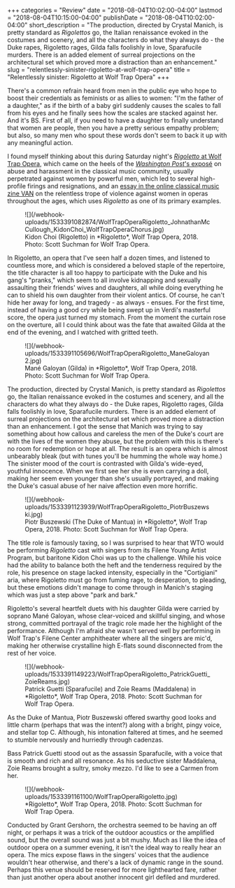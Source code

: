 +++
categories = "Review"
date = "2018-08-04T10:02:00-04:00"
lastmod = "2018-08-04T10:15:00-04:00"
publishDate = "2018-08-04T10:02:00-04:00"
short_description = "The production, directed by Crystal Manich, is pretty standard as *Rigolettos* go, the Italian renaissance evoked in the costumes and scenery, and all the characters do what they always do - the Duke rapes, Rigoletto rages, Gilda falls foolishly in love, Sparafucile murders. There is an added element of surreal projections on the architectural set which proved more a distraction than an enhancement."
slug = "relentlessly-sinister-rigoletto-at-wolf-trap-opera"
title = "Relentlessly sinister: Rigoletto at Wolf Trap Opera"
+++

There's a common refrain heard from men in the public eye who hope to boost their credentials as feminists or as allies to women: "I'm the father of a daughter," as if the birth of a baby girl suddenly causes the scales to fall from his eyes and he finally sees how the scales are stacked against her. And it's BS. First of all, if you need to have a daughter to finally understand that women are people, then you have a pretty serious empathy problem; but also, so many men who spout these words don't seem to back it up with any meaningful action.

I found myself thinking about this during Saturday night's [*Rigoletto* at Wolf Trap Opera](https://www.wolftrap.org/tickets/calendar/performance/18filene/0803show18.aspx), which came on the heels of the [*Washington Post*'s exposé](https://www.washingtonpost.com/entertainment/music/assaults-in-dressing-rooms-groping-during-lessons-classical-musicians-reveal-a-profession-rife-with-harassment/2018/07/25/f47617d0-36c8-11e8-acd5-35eac230e514_story.html?noredirect=on&utm_term=.fab1af7618f7) on abuse and harassment in the classical music community, usually perpetrated against women by powerful men, which led to several high-profile firings and resignations, and an [essay in the online classical music zine VAN](https://van-us.atavist.com/end-transmission) on the relentless trope of violence against women in operas throughout the ages, which uses *Rigoletto* as one of its primary examples.

<figure data-type="image">
![](/webhook-uploads/1533391082874/WolfTrapOperaRigoletto_JohnathanMcCullough_KidonChoi_WolfTrapOperaChorus.jpg)
<figcaption>Kidon Choi (Rigoletto) in *Rigoletto*, Wolf Trap Opera, 2018. Photo: Scott Suchman for Wolf Trap Opera.</figcaption>
</figure>

In Rigoletto, an opera that I've seen half a dozen times, and listened to countless more, and which is considered a beloved staple of the repertoire, the title character is all too happy to participate with the Duke and his gang's "pranks," which seem to all involve kidnapping and sexually assaulting their friends' wives and daughters, all while doing everything he can to shield his own daughter from their violent antics. Of course, he can't hide her away for long, and tragedy - as always - ensues. For the first time, instead of having a good cry while being swept up in Verdi's masterful score, the opera just turned my stomach. From the moment the curtain rose on the overture, all I could think about was the fate that awaited Gilda at the end of the evening, and I watched with gritted teeth.

<figure data-type="image">
![](/webhook-uploads/1533391105696/WolfTrapOperaRigoletto_ManeGaloyan2.jpg)
<figcaption>Mané Galoyan (Gilda) in *Rigoletto*, Wolf Trap Opera, 2018. Photo: Scott Suchman for Wolf Trap Opera.</figcaption>
</figure>

The production, directed by Crystal Manich, is pretty standard as *Rigolettos* go, the Italian renaissance evoked in the costumes and scenery, and all the characters do what they always do - the Duke rapes, Rigoletto rages, Gilda falls foolishly in love, Sparafucile murders. There is an added element of surreal projections on the architectural set which proved more a distraction than an enhancement. I got the sense that Manich was trying to say something about how callous and careless the men of the Duke's court are with the lives of the women they abuse, but the problem with this is there's no room for redemption or hope at all. The result is an opera which is almost unbearably bleak (but with tunes you'll be humming the whole way home.) The sinister mood of the court is contrasted with Gilda's wide-eyed, youthful innocence. When we first see her she is even carrying a doll, making her seem even younger than she's usually portrayed, and making the Duke's casual abuse of her naive affection even more horrific.

<figure data-type="image">
![](/webhook-uploads/1533391123939/WolfTrapOperaRigoletto_PiotrBuszewski.jpg)
<figcaption>Piotr Buszewski (The Duke of Mantua) in *Rigoletto*, Wolf Trap Opera, 2018. Photo: Scott Suchman for Wolf Trap Opera.</figcaption>
</figure>

The title role is famously taxing, so I was surprised to hear that WTO would be performing *Rigoletto* cast with singers from its Filene Young Artist Program, but baritone Kidon Choi was up to the challenge. While his voice had the ability to balance both the heft and the tenderness required by the role, his presence on stage lacked intensity, especially in the "Cortigiani" aria, where Rigoletto must go from fuming rage, to desperation, to pleading, but these emotions didn't manage to come through in Manich's staging which was just a step above "park and bark."

Rigoletto's several heartfelt duets with his daughter Gilda were carried by soprano Mané Galoyan, whose clear-voiced and skillful singing, and whose strong, committed portrayal of  the tragic role made her the highlight of the performance. Although I'm afraid she wasn't served well by performing in Wolf Trap's Filene Center amphitheater where all the singers are mic'd, making her otherwise crystalline high E-flats sound disconnected from the rest of her voice.

<figure data-type="image">
![](/webhook-uploads/1533391149223/WolfTrapOperaRigoletto_PatrickGuetti_ZoieReams.jpg)
<figcaption>Patrick Guetti (Sparafucile) and Zoie Reams (Maddalena) in *Rigoletto*, Wolf Trap Opera, 2018. Photo: Scott Suchman for Wolf Trap Opera.</figcaption>
</figure>

As the Duke of Mantua, Piotr Buszewski offered swarthy good looks and little charm (perhaps that was the intent?) along with a bright, pingy voice, and stellar top C. Although, his intonation faltered at times, and he seemed to stumble nervously and hurriedly through cadenzas.

Bass Patrick Guetti stood out as the assassin Sparafucile, with a voice that is smooth and rich and all resonance. As his seductive sister Maddalena, Zoie Reams brought a sultry, smoky mezzo. I'd like to see a Carmen from her.

<figure data-type="image">
![](/webhook-uploads/1533391161100/WolfTrapOperaRigoletto.jpg)
<figcaption>*Rigoletto*, Wolf Trap Opera, 2018. Photo: Scott Suchman for Wolf Trap Opera.</figcaption>
</figure>

Conducted by Grant Gershorn, the orchestra seemed to be having an off night, or perhaps it was a trick of the outdoor acoustics or the amplified sound, but the overall sound was just a bit mushy. Much as I like the idea of outdoor opera on a summer evening, it isn't the ideal way to really hear an opera. The mics expose flaws in the singers' voices that the audience wouldn't hear otherwise, and there's a lack of dynamic range in the sound. Perhaps this venue should be reserved for more lighthearted fare, rather than just another opera about another innocent girl defiled and murdered.
